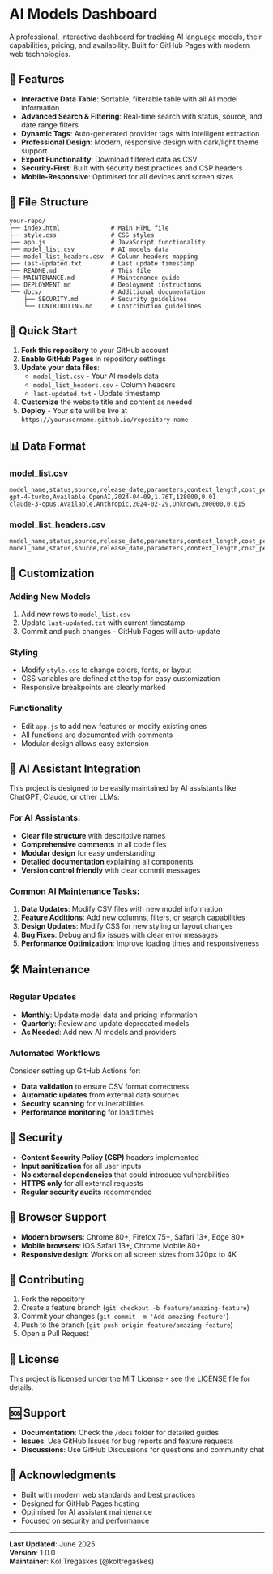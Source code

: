 # AI Models Dashboard

A professional, interactive dashboard for tracking AI language models, their capabilities, pricing, and availability. Built for GitHub Pages with modern web technologies.

## 🚀 Features

- **Interactive Data Table**: Sortable, filterable table with all AI model information
- **Advanced Search & Filtering**: Real-time search with status, source, and date range filters
- **Dynamic Tags**: Auto-generated provider tags with intelligent extraction
- **Professional Design**: Modern, responsive design with dark/light theme support
- **Export Functionality**: Download filtered data as CSV
- **Security-First**: Built with security best practices and CSP headers
- **Mobile-Responsive**: Optimised for all devices and screen sizes

## 📁 File Structure

```
your-repo/
├── index.html              # Main HTML file
├── style.css               # CSS styles
├── app.js                  # JavaScript functionality
├── model_list.csv          # AI models data
├── model_list_headers.csv  # Column headers mapping
├── last-updated.txt        # Last update timestamp
├── README.md               # This file
├── MAINTENANCE.md          # Maintenance guide
├── DEPLOYMENT.md           # Deployment instructions
└── docs/                   # Additional documentation
    ├── SECURITY.md         # Security guidelines
    └── CONTRIBUTING.md     # Contribution guidelines
```

## 🎯 Quick Start

1. **Fork this repository** to your GitHub account
2. **Enable GitHub Pages** in repository settings
3. **Update your data files**:
   - `model_list.csv` - Your AI models data
   - `model_list_headers.csv` - Column headers
   - `last-updated.txt` - Update timestamp
4. **Customize** the website title and content as needed
5. **Deploy** - Your site will be live at `https://yourusername.github.io/repository-name`

## 📊 Data Format

### model_list.csv
```csv
model_name,status,source,release_date,parameters,context_length,cost_per_1k_tokens
gpt-4-turbo,Available,OpenAI,2024-04-09,1.76T,128000,0.01
claude-3-opus,Available,Anthropic,2024-02-29,Unknown,200000,0.015
```

### model_list_headers.csv
```csv
model_name,status,source,release_date,parameters,context_length,cost_per_1k_tokens
model_name,status,source,release_date,parameters,context_length,cost_per_1k_tokens
```

## 🔧 Customization

### Adding New Models
1. Add new rows to `model_list.csv`
2. Update `last-updated.txt` with current timestamp
3. Commit and push changes - GitHub Pages will auto-update

### Styling
- Modify `style.css` to change colors, fonts, or layout
- CSS variables are defined at the top for easy customization
- Responsive breakpoints are clearly marked

### Functionality
- Edit `app.js` to add new features or modify existing ones
- All functions are documented with comments
- Modular design allows easy extension

## 🤖 AI Assistant Integration

This project is designed to be easily maintained by AI assistants like ChatGPT, Claude, or other LLMs:

### For AI Assistants:
- **Clear file structure** with descriptive names
- **Comprehensive comments** in all code files
- **Modular design** for easy understanding
- **Detailed documentation** explaining all components
- **Version control friendly** with clear commit messages

### Common AI Maintenance Tasks:
1. **Data Updates**: Modify CSV files with new model information
2. **Feature Additions**: Add new columns, filters, or search capabilities
3. **Design Updates**: Modify CSS for new styling or layout changes
4. **Bug Fixes**: Debug and fix issues with clear error messages
5. **Performance Optimization**: Improve loading times and responsiveness

## 🛠️ Maintenance

### Regular Updates
- **Monthly**: Update model data and pricing information
- **Quarterly**: Review and update deprecated models
- **As Needed**: Add new AI models and providers

### Automated Workflows
Consider setting up GitHub Actions for:
- **Data validation** to ensure CSV format correctness
- **Automatic updates** from external data sources
- **Security scanning** for vulnerabilities
- **Performance monitoring** for load times

## 🔐 Security

- **Content Security Policy (CSP)** headers implemented
- **Input sanitization** for all user inputs
- **No external dependencies** that could introduce vulnerabilities
- **HTTPS only** for all external requests
- **Regular security audits** recommended

## 📱 Browser Support

- **Modern browsers**: Chrome 80+, Firefox 75+, Safari 13+, Edge 80+
- **Mobile browsers**: iOS Safari 13+, Chrome Mobile 80+
- **Responsive design**: Works on all screen sizes from 320px to 4K

## 🤝 Contributing

1. Fork the repository
2. Create a feature branch (`git checkout -b feature/amazing-feature`)
3. Commit your changes (`git commit -m 'Add amazing feature'`)
4. Push to the branch (`git push origin feature/amazing-feature`)
5. Open a Pull Request

## 📄 License

This project is licensed under the MIT License - see the [LICENSE](LICENSE) file for details.

## 🆘 Support

- **Documentation**: Check the `/docs` folder for detailed guides
- **Issues**: Use GitHub Issues for bug reports and feature requests
- **Discussions**: Use GitHub Discussions for questions and community chat

## 🙏 Acknowledgments

- Built with modern web standards and best practices
- Designed for GitHub Pages hosting
- Optimised for AI assistant maintenance
- Focused on security and performance

---

**Last Updated**: June 2025  
**Version**: 1.0.0  
**Maintainer**: Kol Tregaskes (@koltregaskes)
